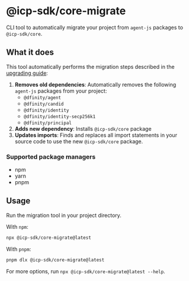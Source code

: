 # @icp-sdk/core-migrate

CLI tool to automatically migrate your project from `agent-js` packages to `@icp-sdk/core`.

## What it does

This tool automatically performs the migration steps described in the [upgrading guide](https://js.icp.build/core/latest/upgrading):

1. **Removes old dependencies**: Automatically removes the following `agent-js` packages from your project:
   - `@dfinity/agent`
   - `@dfinity/candid`
   - `@dfinity/identity`
   - `@dfinity/identity-secp256k1`
   - `@dfinity/principal`
2. **Adds new dependency**: Installs `@icp-sdk/core` package
3. **Updates imports**: Finds and replaces all import statements in your source code to use the new `@icp-sdk/core` package.

### Supported package managers

- npm
- yarn
- pnpm

## Usage

Run the migration tool in your project directory.

With `npm`:

```bash
npx @icp-sdk/core-migrate@latest
```

With `pnpm`:

```bash
pnpm dlx @icp-sdk/core-migrate@latest
```

For more options, run `npx @icp-sdk/core-migrate@latest --help`.
